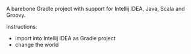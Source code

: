 A barebone Gradle project with support for Intellij IDEA, Java, Scala and Groovy.

Instructions: 
* import into Intellij IDEA as Gradle project
* change the world
